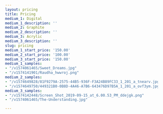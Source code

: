 ```yaml
---
layout: pricing
title: Pricing
medium_1: Digital
medium_1_description: ''
medium_2: Graphite
medium_2_description: ''
medium_3: Acrylic
medium_3_description: ''
slug: pricing
medium_1_start_price: '150.00'
medium_2_start_price: '100.00'
medium_3_start_price: '150.00'
medium_1_samples:
- "/v1574061465/Sweet_Dreams.jpg"
- "/v1574141901/Raudha_hwwroj.png"
medium_2_samples:
- "/v1574649828/81F9279A-2575-44B5-936F-F3A24B89FC33_1_201_a_tnearv.jpg"
- "/v1574649750/449321B0-0B8D-4A46-A7B6-643476D97B5A_1_201_a_ovf3ym.jpg"
medium_3_samples:
- "/v1574142448/Screen_Shot_2019-09-15_at_6.00.53_PM_ddejgk.png"
- "/v1574061465/The-Understanding.jpg"

---
```

